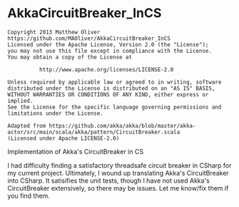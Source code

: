 AkkaCircuitBreaker_InCS
=======================

    Copyright 2013 Matthew Oliver https://github.com/MAOliver/AkkaCircuitBreaker_InCS
    Licensed under the Apache License, Version 2.0 (the "License");
    you may not use this file except in compliance with the License.
    You may obtain a copy of the License at
              
			  http://www.apache.org/licenses/LICENSE-2.0
    
    Unless required by applicable law or agreed to in writing, software
    distributed under the License is distributed on an "AS IS" BASIS,
    WITHOUT WARRANTIES OR CONDITIONS OF ANY KIND, either express or implied.
    See the License for the specific language governing permissions and
    limitations under the License.
     
    Adapted from https://github.com/akka/akka/blob/master/akka-actor/src/main/scala/akka/pattern/CircuitBreaker.scala
	(Licensed under Apache LICENSE-2.0)
    

Implementation of Akka's CircuitBreaker in CS

I had difficulty finding a satisfactory threadsafe circuit breaker in CSharp
for my current project. Ultimately, I wound up translating Akka's CircuitBreaker
into CSharp. It satisifies the unit tests, though I have not used Akka's CircuitBreaker
extensively, so there may be issues. Let me know/fix them if you find them.


